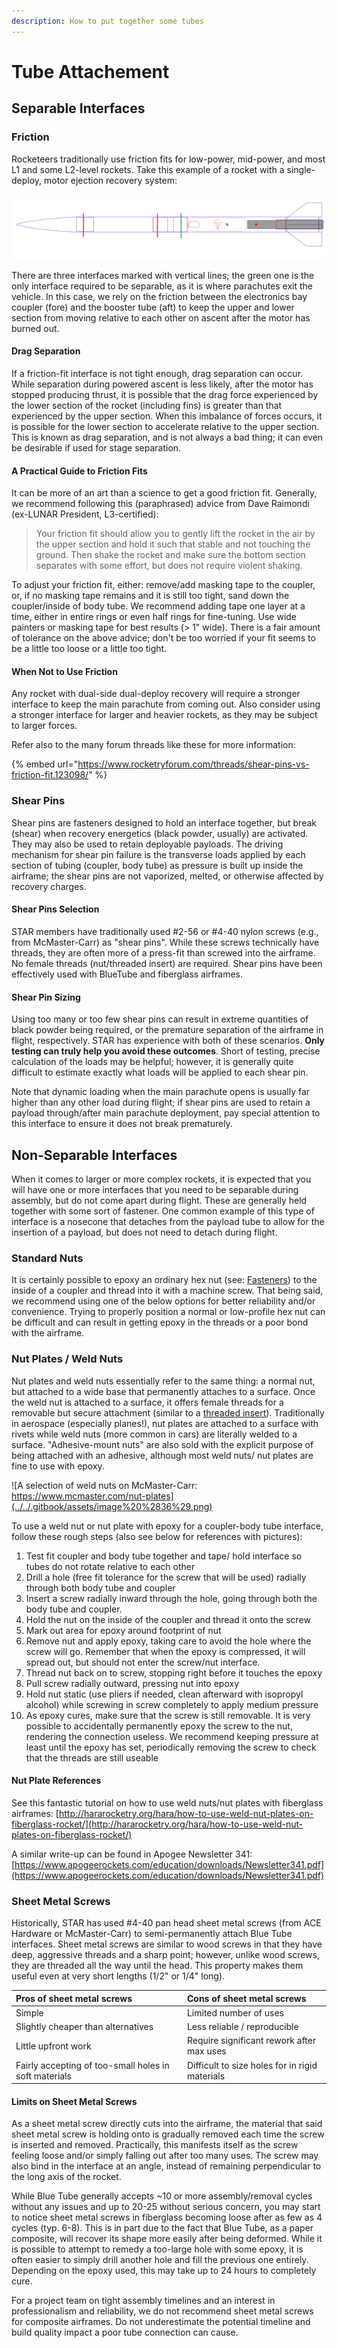 ```yaml
---
description: How to put together some tubes
---
```


# Tube Attachement

## Separable Interfaces

### Friction

Rocketeers traditionally use friction fits for low-power, mid-power, and most L1 and some L2-level rockets. Take this example of a rocket with a single-deploy, motor ejection recovery system:

![An L1 rocket](../../.gitbook/assets/separation.png)

There are three interfaces marked with vertical lines; the green one is the only interface required to be separable, as it is where parachutes exit the vehicle. In this case, we rely on the friction between the electronics bay coupler \(fore\) and the booster tube \(aft\) to keep the upper and lower section from moving relative to each other on ascent after the motor has burned out.

#### Drag Separation

If a friction-fit interface is not tight enough, drag separation can occur. While separation during powered ascent is less likely, after the motor has stopped producing thrust, it is possible that the drag force experienced by the lower section of the rocket \(including fins\) is greater than that experienced by the upper section. When this imbalance of forces occurs, it is possible for the lower section to accelerate relative to the upper section. This is known as drag separation, and is not always a bad thing; it can even be desirable if used for stage separation.

#### A Practical Guide to Friction Fits

It can be more of an art than a science to get a good friction fit. Generally, we recommend following this \(paraphrased\) advice from Dave Raimondi \(ex-LUNAR President, L3-certified\):

> Your friction fit should allow you to gently lift the rocket in the air by the upper section and hold it such that stable and not touching the ground. Then shake the rocket and make sure the bottom section separates with some effort, but does not require violent shaking.

To adjust your friction fit, either: remove/add masking tape to the coupler, or, if no masking tape remains and it is still too tight, sand down the coupler/inside of body tube. We recommend adding tape one layer at a time, either in entire rings or even half rings for fine-tuning. Use wide painters or masking tape for best results \(&gt; 1" wide\). There is a fair amount of tolerance on the above advice; don't be too worried if your fit seems to be a little too loose or a little too tight.

#### When Not to Use Friction

Any rocket with dual-side dual-deploy recovery will require a stronger interface to keep the main parachute from coming out. Also consider using a stronger interface for larger and heavier rockets, as they may be subject to larger forces.  
  
Refer also to the many forum threads like these for more information:

{% embed url="https://www.rocketryforum.com/threads/shear-pins-vs-friction-fit.123098/" %}

### Shear Pins

Shear pins are fasteners designed to hold an interface together, but break \(shear\) when recovery energetics \(black powder, usually\) are activated. They may also be used to retain deployable payloads. The driving mechanism for shear pin failure is the transverse loads applied by each section of tubing \(coupler, body tube\) as pressure is built up inside the airframe; the shear pins are not vaporized, melted, or otherwise affected by recovery charges.

#### Shear Pins Selection

STAR members have traditionally used \#2-56 or \#4-40 nylon screws \(e.g., from McMaster-Carr\) as "shear pins". While these screws technically have threads, they are often more of a press-fit than screwed into the airframe. No female threads \(nut/threaded insert\) are required. Shear pins have been effectively used with BlueTube and fiberglass airframes.

#### Shear Pin Sizing

Using too many or too few shear pins can result in extreme quantities of black powder being required, or the premature separation of the airframe in flight, respectively. STAR has experience with both of these scenarios. **Only testing can truly help you avoid these outcomes**. Short of testing, precise calculation of the loads may be helpful; however, it is generally quite difficult to estimate exactly what loads will be applied to each shear pin. 

Note that dynamic loading when the main parachute opens is usually far higher than any other load during flight; if shear pins are used to retain a payload through/after main parachute deployment, pay special attention to this interface to ensure it does not break prematurely.

## Non-Separable Interfaces

When it comes to larger or more complex rockets, it is expected that you will have one or more interfaces that you need to be separable during assembly, but do not come apart during flight. These are generally held together with some sort of fastener. One common example of this type of interface is a nosecone that detaches from the payload tube to allow for the insertion of a payload, but does not need to detach during flight.

### Standard Nuts

It is certainly possible to epoxy an ordinary hex nut \(see: [Fasteners](../manufacturing/general-fasteners.md)\) to the inside of a coupler and thread into it with a machine screw. That being said, we recommend using one of the below options for better reliability and/or convenience. Trying to properly position a normal or low-profile hex nut can be difficult and can result in getting epoxy in the threads or a poor bond with the airframe.

### Nut Plates / Weld Nuts

Nut plates and weld nuts essentially refer to the same thing: a normal nut, but attached to a wide base that permanently attaches to a surface. Once the weld nut is attached to a surface, it offers female threads for a removable but secure attachment \(similar to a [threaded insert](../manufacturing/general-fasteners.md#threaded-inserts)\). Traditionally in aerospace \(especially planes!\), nut plates are attached to a surface with rivets while weld nuts \(more common in cars\) are literally welded to a surface. "Adhesive-mount nuts" are also sold with the explicit purpose of being attached with an adhesive, although most weld nuts/ nut plates are fine to use with epoxy.

![A selection of weld nuts on McMaster-Carr: https://www.mcmaster.com/nut-plates](../../.gitbook/assets/image%20%2836%29.png)

To use a weld nut or nut plate with epoxy for a coupler-body tube interface, follow these rough steps \(also see below for references with pictures\):

1. Test fit coupler and body tube together and tape/ hold interface so tubes do not rotate relative to each other
2. Drill a hole \(free fit tolerance for the screw that will be used\) radially through both body tube and coupler
3. Insert a screw radially inward through the hole, going through both the body tube and coupler.
4. Hold the nut on the inside of the coupler and thread it onto the screw
5. Mark out area for epoxy around footprint of nut
6. Remove nut and apply epoxy, taking care to avoid the hole where the screw will go. Remember that when the epoxy is compressed, it will spread out, but should not enter the screw/nut interface.
7. Thread nut back on to screw, stopping right before it touches the epoxy
8. Pull screw radially outward, pressing nut into epoxy
9. Hold nut static \(use pliers if needed, clean afterward with isopropyl alcohol\) while screwing in screw completely to apply medium pressure
10. As epoxy cures, make sure that the screw is still removable. It is very possible to accidentally permanently epoxy the screw to the nut, rendering the connection useless. We recommend keeping pressure at least until the epoxy has set, periodically removing the screw to check that the threads are still useable

#### Nut Plate References

See this fantastic tutorial on how to use weld nuts/nut plates with fiberglass airframes: [http://hararocketry.org/hara/how-to-use-weld-nut-plates-on-fiberglass-rocket/](http://hararocketry.org/hara/how-to-use-weld-nut-plates-on-fiberglass-rocket/)  
  
A similar write-up can be found in Apogee Newsletter 341: [https://www.apogeerockets.com/education/downloads/Newsletter341.pdf](https://www.apogeerockets.com/education/downloads/Newsletter341.pdf)

### Sheet Metal Screws

Historically, STAR has used \#4-40 pan head sheet metal screws \(from ACE Hardware or McMaster-Carr\) to semi-permanently attach Blue Tube interfaces. Sheet metal screws are similar to wood screws in that they have deep, aggressive threads and a sharp point; however, unlike wood screws, they are threaded all the way until the head. This property makes them useful even at very short lengths \(1/2" or 1/4" long\).

| Pros of sheet metal screws | Cons of sheet metal screws |
| :--- | :--- |
| Simple | Limited number of uses |
| Slightly cheaper than alternatives | Less reliable / reproducible |
| Little upfront work | Require significant rework after max uses |
| Fairly accepting of too-small holes in soft materials | Difficult to size holes for in rigid materials |

#### Limits on Sheet Metal Screws

As a sheet metal screw directly cuts into the airframe, the material that said sheet metal screw is holding onto is gradually removed each time the screw is inserted and removed. Practically, this manifests itself as the screw feeling loose and/or simply falling out after too many uses. The screw may also bind in the interface at an angle, instead of remaining perpendicular to the long axis of the rocket.

While Blue Tube generally accepts ~10 or more assembly/removal cycles without any issues and up to 20-25 without serious concern, you may start to notice sheet metal screws in fiberglass becoming loose after as few as 4 cycles \(typ. 6-8\). This is in part due to the fact that Blue Tube, as a paper composite, will recover its shape more easily after being deformed. While it is possible to attempt to remedy a too-large hole with some epoxy, it is often easier to simply drill another hole and fill the previous one entirely. Depending on the epoxy used, this may take up to 24 hours to completely cure.  
  
For a project team on tight assembly timelines and an interest in professionalism and reliability, we do not recommend sheet metal screws for composite airframes. Do not underestimate the potential timeline and build quality impact a poor tube connection can cause.

